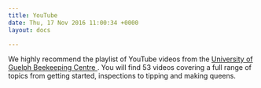 ```yaml
---
title: YouTube
date: Thu, 17 Nov 2016 11:00:34 +0000
layout: docs

---
```

We highly recommend the playlist of YouTube videos from the [University of Guelph Beekeeping Centre ](https://www.youtube.com/channel/UC3mjpM6Av4bxbxps_Gh5YPw). You will find 53 videos covering a full range of topics from getting started, inspections to tipping and making queens. 